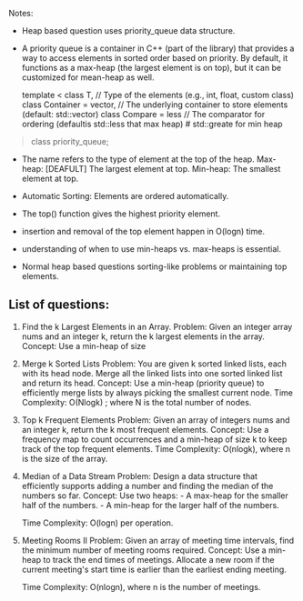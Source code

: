Notes:
- Heap based question uses priority_queue data structure.

- A priority queue is a container in C++ (part of the <queue> library) that provides
  a way to access elements in sorted order based on priority. By default, it
  functions as a max-heap (the largest element is on top), but it can be customized for
  mean-heap as well.

  template <
    class T,                      // Type of the elements (e.g., int, float, custom class)
    class Container = vector<T>,  // The underlying container to store elements (default: std::vector<T>)
    class Compare = less<typename Container::value_type> // The comparator for ordering (defaultis std::less that max heap) # std::greate for min heap
> class priority_queue;

- The name refers to the type of element at the top of the heap. 
  Max-heap: [DEAFULT] The largest element at top.
  Min-heap: The smallest element at top.

- Automatic Sorting: Elements are ordered automatically.

- The top() function gives the highest priority element.

- insertion and removal of the top element happen in O(logn) time.

- understanding of when to use min-heaps vs. max-heaps is essential.

- Normal heap based questions sorting-like problems or maintaining top elements.

List of questions:
-----------------
1. Find the k Largest Elements in an Array.
   Problem: Given an integer array nums and an integer k, return the k largest elements in the array.
   Concept: Use a min-heap of size

2. Merge k Sorted Lists
   Problem: You are given k sorted linked lists, each with its head node.
            Merge all the linked lists into one sorted linked list and return its head.
   Concept: Use a min-heap (priority queue) to efficiently merge lists by always picking
            the smallest current node.
   Time Complexity: O(Nlogk) ; where N is the total number of nodes.

3. Top k Frequent Elements
   Problem: Given an array of integers nums and an integer k, return the k most frequent elements.
   Concept: Use a frequency map to count occurrences and a min-heap of size k to keep track of the
            top frequent elements.
   Time Complexity: O(nlogk), where n is the size of the array.

4. Median of a Data Stream
   Problem: Design a data structure that efficiently supports adding a number and finding the median of the numbers so far.
   Concept: Use two heaps:
            - A max-heap for the smaller half of the numbers.
            - A min-heap for the larger half of the numbers.

   Time Complexity: O(logn) per operation.

5. Meeting Rooms II
   Problem: Given an array of meeting time intervals, find the minimum number of meeting rooms required.
   Concept: Use a min-heap to track the end times of meetings. Allocate a new room if the current meeting's
            start time is earlier than the earliest ending meeting.

   Time Complexity: O(nlogn), where n is the number of meetings.
